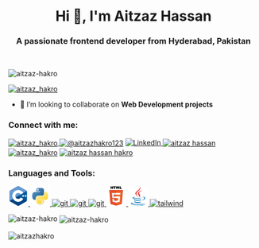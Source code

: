 <h1 align="center">Hi 👋, I'm Aitzaz Hassan</h1>

<h3 align="center">A passionate frontend developer from Hyderabad, Pakistan</h3>

<img>
<p align="left"> <img src="https://komarev.com/ghpvc/?username=aitzaz-hakro&label=Profile%20views&color=0e75b6&style=flat" alt="aitzaz-hakro" /> </p>

<p align="left">
 <a href="https://twitter.com/aitzazhakro20" target="blank">
   <img src="https://img.shields.io/twitter/follow/aitzaz_hakro?logo=twitter&style=for-the-badge" alt="aitzaz_hakro" /> 
  </a>
</p>

- 👯 I’m looking to collaborate on **Web Development projects**

<h3 align="left">Connect with me:</h3>
<p align="left">
<a href="https://twitter.com/aitzazhakro20" target="blank">
 <img align="center" src="https://raw.githubusercontent.com/rahuldkjain/github-profile-readme-generator/master/src/images/icons/Social/twitter.svg" alt="aitzaz_hakro" height="30" width="40" />
</a>
 <a href="https://medium.com/@aitzazhakro123" target="blank"><img align="center" src="https://raw.githubusercontent.com/rahuldkjain/github-profile-readme-generator/master/src/images/icons/Social/medium.svg" alt="@aitzazhakro123" height="30" width="40" /></a>
<a href="https://www.linkedin.com/in/aitzazhassan/" target="_blank">
    <img src="https://raw.githubusercontent.com/rahuldkjain/github-profile-readme-generator/master/src/images/icons/Social/linked-in-alt.svg" alt="LinkedIn" height="30" width="40">
</a>
<a href="[facebook.com/profile.php?id=61558071621584&mibextid=ZbWKwL](https://www.facebook.com/people/Aitzaz-Hakro/pfbid0WLK6KsibAQEoCDQw4fUnNweVb3nZPJ1ikVspA5o1yKREasyujdTn8PhyP6wH4BMYl/?mibextid=ZbWKwL)" target="blank"><img align="center" src="https://raw.githubusercontent.com/rahuldkjain/github-profile-readme-generator/master/src/images/icons/Social/facebook.svg" alt="aitzaz hassan" height="30" width="40" /></a>
<a href="https://instagram.com/aitzaz_hakro" target="blank"><img align="center" src="https://raw.githubusercontent.com/rahuldkjain/github-profile-readme-generator/master/src/images/icons/Social/instagram.svg" alt="aitzaz_hakro" height="30" width="40" /></a>
<a href="https://www.youtube.com/@aitzazhakro" target="blank"><img align="center" src="https://raw.githubusercontent.com/rahuldkjain/github-profile-readme-generator/master/src/images/icons/Social/youtube.svg" alt="aitzaz hassan hakro" height="30" width="40" /></a>
</p>

<h3 align="left">Languages and Tools:</h3>
<p align="left"> <a href="https://www.w3schools.com/cpp/" target="_blank" rel="noreferrer"> <img src="https://raw.githubusercontent.com/devicons/devicon/master/icons/cplusplus/cplusplus-original.svg" alt="cplusplus" width="40" height="40"/> </a> <a href="https://git-scm.com/" target="_blank" rel="noreferrer">
 <img src="https://raw.githubusercontent.com/devicons/devicon/master/icons/python/python-original.svg" alt="python" width="40" height="40"/> </a> <a href="https://git-scm.com/" target="_blank" rel="noreferrer">
  <img src="https://www.vectorlogo.zone/logos/git-scm/git-scm-icon.svg" alt="git" width="40" height="40"/> </a> <a href="https://www.w3.org/html/" target="_blank" rel="noreferrer">  <img src="https://www.vectorlogo.zone/logos/php/php-vertical.svg" alt="git" width="60" height="50"/> </a> <a href="https://www.w3.org/html/" target="_blank" rel="noreferrer"> <img src="https://www.vectorlogo.zone/logos/phpmyadmin/phpmyadmin-ar21.svg" alt="git" width="60" height="50"/> </a> <a href="https://www.w3.org/html/" target="_blank" rel="noreferrer"> <img src="https://raw.githubusercontent.com/devicons/devicon/master/icons/html5/html5-original-wordmark.svg" alt="html5" width="40" height="40"/> </a> <a href="https://www.java.com" target="_blank" rel="noreferrer"> <img src="https://raw.githubusercontent.com/devicons/devicon/master/icons/java/java-original.svg" alt="java" width="40" height="40"/> </a> <a href="https://tailwindcss.com/" target="_blank" rel="noreferrer"> <img src="https://www.vectorlogo.zone/logos/tailwindcss/tailwindcss-icon.svg" alt="tailwind" width="40" height="40"/> </a> </p>

<p><img align="left" src="https://github-readme-stats.vercel.app/api/top-langs?username=aitzaz-hakro&show_icons=true&locale=en&layout=compact" alt="aitzaz-hakro" /></p>

<p>&nbsp;<img align="center" src="https://github-readme-stats.vercel.app/api?username=aitzaz-hakro&show_icons=true&locale=en" alt="aitzaz-hakro" /></p>

<p><img align="center" src="https://github-readme-streak-stats.herokuapp.com/?user=aitzaz-hakro&" alt="aitzazhakro" /></p>

